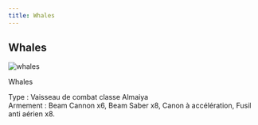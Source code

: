```yaml
---
title: Whales
---
```


Whales
------

![whales](/images/stories/saga/turnagundam/ms/terriens/whales.png)


Whales


Type : Vaisseau de combat classe Almaiya  
Armement : Beam Cannon x6, Beam Saber x8, Canon à accélération, Fusil anti aérien x8.

